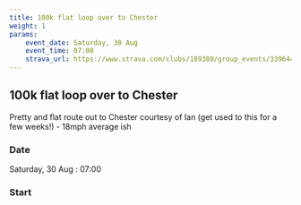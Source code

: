 ```yaml
---
title: 100k flat loop over to Chester
weight: 1
params:
    event_date: Saturday, 30 Aug
    event_time: 07:00
    strava_url: https://www.strava.com/clubs/189380/group_events/3396449996477953318
---
```


## 100k flat loop over to Chester 

Pretty and flat route out to Chester courtesy of Ian (get used to this for a few weeks!) - 18mph average ish

### Date

Saturday, 30 Aug : 07:00

### Start





